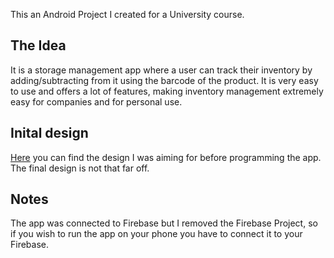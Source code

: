 This an Android Project I created for a University course.

## The Idea

It is a storage management app where a user can track their inventory by adding/subtracting from it using the barcode of the product. It is very easy to use and offers a lot of features, making inventory management extremely easy for companies and for personal use.

## Inital design

[Here](https://www.figma.com/design/dJZQKy4wQ43F1DEUq9yymj/%CE%95%CF%81%CE%B3%CE%B1%CF%83%CE%AF%CE%B1-%CE%A0%CF%81%CE%BF%CE%B7%CE%B3%CE%BC%CE%AD%CE%BD%CE%B1-%CE%98%CE%AD%CE%BC%CE%B1%CF%84%CE%B1-%CE%91%CE%BB%CE%BB%CE%B7%CE%BB%CE%B5%CF%80%CE%AF%CE%B4%CF%81%CE%B1%CF%83%CE%B7%CF%82?node-id=0-1&t=fQ3Ke3kHkL6uN0n2-1) you can find the design I was aiming for before programming the app. The final design is not that far off. 

## Notes

The app was connected to Firebase but I removed the Firebase Project, so if you wish to run the app on your phone you have to connect it to your Firebase.
